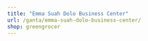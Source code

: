```yaml
---
title: "Emma Suah Dolo Business Center"
url: /ganta/emma-suah-dolo-business-center/
shop: greengrocer
---
```

